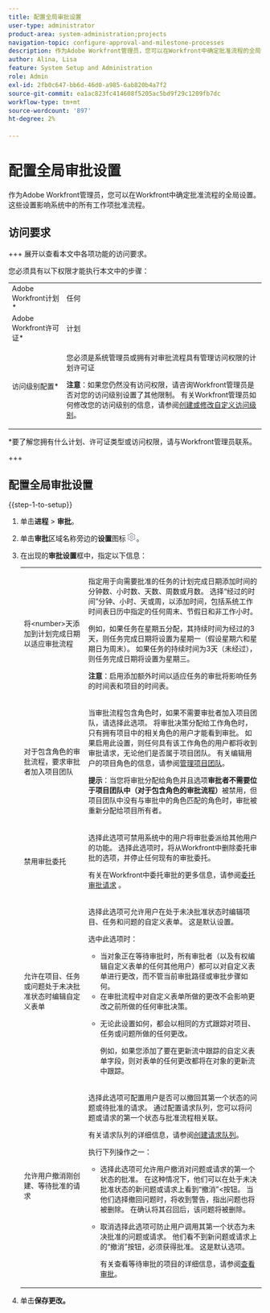```yaml
---
title: 配置全局审批设置
user-type: administrator
product-area: system-administration;projects
navigation-topic: configure-approval-and-milestone-processes
description: 作为Adobe Workfront管理员，您可以在Workfront中确定批准流程的全局设置。 这些设置影响系统中的所有工作项批准流程。
author: Alina, Lisa
feature: System Setup and Administration
role: Admin
exl-id: 2fb0c647-bb6d-46d0-a985-6ab820b4a7f2
source-git-commit: ea1ac823fc414608f5205ac5bd9f29c1209fb7dc
workflow-type: tm+mt
source-wordcount: '897'
ht-degree: 2%

---
```


# 配置全局审批设置

作为Adobe Workfront管理员，您可以在Workfront中确定批准流程的全局设置。 这些设置影响系统中的所有工作项批准流程。

## 访问要求

+++ 展开以查看本文中各项功能的访问要求。

您必须具有以下权限才能执行本文中的步骤：

<table style="table-layout:auto"> 
 <col> 
 <col> 
 <tbody> 
  <tr> 
   <td role="rowheader">Adobe Workfront计划*</td> 
   <td>任何</td> 
  </tr> 
  <tr> 
   <td role="rowheader">Adobe Workfront许可证*</td> 
   <td>计划</td> 
  </tr> 
  <tr> 
   <td role="rowheader">访问级别配置*</td> 
   <td> <p>您必须是系统管理员或拥有对审批流程具有管理访问权限的计划许可证</p> <p><b>注意</b>：如果您仍然没有访问权限，请咨询Workfront管理员是否对您的访问级别设置了其他限制。 有关Workfront管理员如何修改您的访问级别的信息，请参阅<a href="../../../administration-and-setup/add-users/configure-and-grant-access/create-modify-access-levels.md" class="MCXref xref">创建或修改自定义访问级别</a>。</p> </td> 
  </tr> 
 </tbody> 
</table>

&#42;要了解您拥有什么计划、许可证类型或访问权限，请与Workfront管理员联系。

+++

## 配置全局审批设置

{{step-1-to-setup}}

1. 单击&#x200B;**进程** > **审批**。

1. 单击&#x200B;**审批**&#x200B;区域名称旁边的&#x200B;**设置**&#x200B;图标![](assets/gear-icon-settings.png)。

1. 在出现的&#x200B;**审批设置**&#x200B;框中，指定以下信息：

   <table style="table-layout:auto"> 
    <col> 
    <col> 
    <tbody> 
     <tr> 
      <td role="rowheader">将&lt;number&gt;天添加到计划完成日期以适应审批流程</td> 
      <td> <p>指定用于向需要批准的任务的计划完成日期添加时间的分钟数、小时数、天数、周数或月数。 选择“经过的时间”分钟、小时、天或周，以添加时间，包括系统工作时间表日历中指定的任何周末、节假日和非工作小时。</p> 
      <p>例如，如果任务在星期五分配，其持续时间为经过的3天，则任务完成日期将设置为星期一（假设星期六和星期日为周末）。 如果任务的持续时间为3天（未经过），则任务完成日期将设置为星期三。</p>
      <p><b>注意</b>：启用添加额外时间以适应任务的审批将影响任务的时间表和项目的时间表。</p></td> 
     </tr> 
     <tr> 
      <td role="rowheader">对于包含角色的审批流程，要求审批者加入项目团队</td> 
      <td> <p>当审批流程包含角色时，如果不需要审批者加入项目团队，请选择此选项。 将审批决策分配给工作角色时，只有拥有项目中的相关角色的用户才能看到审批。 如果启用此设置，则任何具有该工作角色的用户都将收到审批请求，无论他们是否属于项目团队。 有关编辑用户的项目角色的信息，请参阅<a href="../../../manage-work/projects/planning-a-project/manage-project-team.md" class="MCXref xref">管理项目团队</a>。 </p> 
      <p><b>提示</b>：当您将审批分配给角色并且选项<b>审批者不需要位于项目团队中（对于包含角色的审批流程）</b>被禁用，但项目团队中没有与审批中的角色匹配的角色时，审批被重新分配给项目所有者。 </p> </td> 
     </tr> 
     <tr> 
      <td role="rowheader">禁用审批委托</td> 
      <td> <p>选择此选项可禁用系统中的用户将审批委派给其他用户的功能。 选择此选项时，将从Workfront中删除委托审批的选项，并停止任何现有的审批委托。</p> <p>有关在Workfront中委托审批的更多信息，请参阅<a href="../../../review-and-approve-work/manage-approvals/delegate-approval-requests.md" class="MCXref xref">委托审批请求</a> 。</p> </td> 
     </tr> 
     <tr> 
      <td role="rowheader">允许在项目、任务或问题处于未决批准状态时编辑自定义表单</td> 
      <td> <p>选择此选项可允许用户在处于未决批准状态时编辑项目、任务和问题的自定义表单。 这是默认设置。</p> 
      <p>选中此选项时：</p> 
       <ul> 
       <li>当对象正在等待审批时，所有审批者（以及有权编辑自定义表单的任何其他用户）都可以对自定义表单进行更改，而不管当前审批路径或审批步骤如何。</li> 
       <li>在审批流程中对自定义表单所做的更改不会影响更改之前所做的任何审批决策。</li> 
       <li> <p>无论此设置如何，都会以相同的方式跟踪对项目、任务或问题所做的任何更改。 </p> <p>例如，如果您添加了要在更新流中跟踪的自定义表单字段，则对表单的任何更改都将在对象的更新流中跟踪。</p> </li> 
       </ul> </td> 
     </tr> 
     <tr> 
      <td role="rowheader">允许用户撤消刚创建、等待批准的请求</td> 
      <td> <p>选择此选项可配置用户是否可以撤回其第一个状态的问题或待批准的请求。 通过配置请求队列，您可以将问题或请求的第一个状态与批准流程相关联。 </p> 
      <p>有关请求队列的详细信息，请参阅<a href="../../../manage-work/requests/create-and-manage-request-queues/create-request-queue.md" class="MCXref xref">创建请求队列</a>。</p> 
      <p>执行下列操作之一：</p> 
       <ul> 
       <li>选择此选项可允许用户撤消对问题或请求的第一个状态的批准。 在这种情况下，他们可以在处于未决批准状态的新问题或请求上看到“撤消”&lt;按钮。 当他们选择撤回问题时，将收到警告，指出问题也将被删除。 在确认将其召回后，该问题将被删除。 </li> 
       <li> <p>取消选择此选项可防止用户调用其第一个状态为未决批准的问题或请求。 他们看不到新问题或请求上的“撤消”按钮，必须获得批准。 这是默认选项。</p> 
       <p>有关查看等待审批的项目的详细信息，请参阅<a href="../../../review-and-approve-work/manage-approvals/view-approvals.md" class="MCXref xref">查看审批</a>。</p> </li> 
       </ul> </td> 
     </tr> 
    </tbody> 
   </table>

1. 单击&#x200B;**保存更改。**
